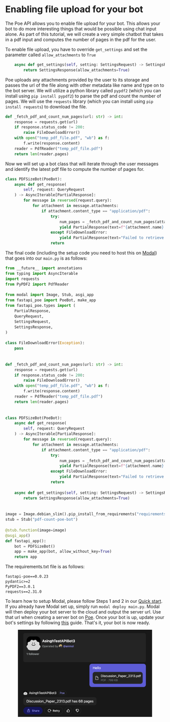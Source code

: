 # Enabling file upload for your bot

The Poe API allows you to enable file upload for your bot. This allows your bot to do more interesting things that would be possible using chat input alone. As part of this tutorial, we will create a very simple chatbot that takes in a pdf input and computes the number of pages in the pdf for the user.

To enable file upload, you have to override `get_settings` and set the parameter called `allow_attachments` to `True`

```python
    async def get_settings(self, setting: SettingsRequest) -> SettingsResponse:
        return SettingsResponse(allow_attachments=True)
```

Poe uploads any attachments provided by the user to its storage and passes the url of the file along with other metadata like name and type on to the bot server. We will utilize a python library called `pypdf2` (which you can install using `pip install pypdf2`) to parse the pdf and count the number of pages. We will use the `requests` library (which you can install using `pip install requests`) to download the file.

```python
def _fetch_pdf_and_count_num_pages(url: str) -> int:
    response = requests.get(url)
    if response.status_code != 200:
        raise FileDownloadError()
    with open("temp_pdf_file.pdf", "wb") as f:
        f.write(response.content)
    reader = PdfReader("temp_pdf_file.pdf")
    return len(reader.pages)
```

Now we will set up a bot class that will iterate through the user messages and identify the latest pdf file to compute the number of pages for.

```python
class PDFSizeBot(PoeBot):
    async def get_response(
        self, request: QueryRequest
    ) -> AsyncIterable[PartialResponse]:
        for message in reversed(request.query):
            for attachment in message.attachments:
                if attachment.content_type == "application/pdf":
                    try:
                        num_pages = _fetch_pdf_and_count_num_pages(attachment.url)
                        yield PartialResponse(text=f"{attachment.name} has {num_pages} pages")
                    except FileDownloadError:
                        yield PartialResponse(text="Failed to retrieve the document.")
                    return
```

The final code (including the setup code you need to host this on [Modal](https://modal.com/)) that goes into our `main.py` is as follows:

```python
from __future__ import annotations
from typing import AsyncIterable
import requests
from PyPDF2 import PdfReader

from modal import Image, Stub, asgi_app
from fastapi_poe import PoeBot, make_app
from fastapi_poe.types import (
    PartialResponse,
    QueryRequest,
    SettingsRequest,
    SettingsResponse,
)

class FileDownloadError(Exception):
    pass


def _fetch_pdf_and_count_num_pages(url: str) -> int:
    response = requests.get(url)
    if response.status_code != 200:
        raise FileDownloadError()
    with open("temp_pdf_file.pdf", "wb") as f:
        f.write(response.content)
    reader = PdfReader("temp_pdf_file.pdf")
    return len(reader.pages)


class PDFSizeBot(PoeBot):
    async def get_response(
        self, request: QueryRequest
    ) -> AsyncIterable[PartialResponse]:
        for message in reversed(request.query):
            for attachment in message.attachments:
                if attachment.content_type == "application/pdf":
                    try:
                        num_pages = _fetch_pdf_and_count_num_pages(attachment.url)
                        yield PartialResponse(text=f"{attachment.name} has {num_pages} pages")
                    except FileDownloadError:
                        yield PartialResponse(text="Failed to retrieve the document.")
                    return

    async def get_settings(self, setting: SettingsRequest) -> SettingsResponse:
        return SettingsResponse(allow_attachments=True)
    

image = Image.debian_slim().pip_install_from_requirements("requirements.txt")
stub = Stub("pdf-count-poe-bot")

@stub.function(image=image)
@asgi_app()
def fastapi_app():
    bot = PDFSizeBot()
    app = make_app(bot, allow_without_key=True)
    return app
```

The requirements.txt file is as follows:

```pip-requirements
fastapi-poe==0.0.23
pydantic>=2
PyPDF2==3.0.1
requests==2.31.0
```

To learn how to setup Modal, please follow Steps 1 and 2 in our [Quick start](quick-start.md). If you already have Modal set up, simply run `modal deploy main.py`. Modal will then deploy your bot server to the cloud and output the server url. Use that url when creating a server bot on [Poe](https://poe.com/create\_bot?server=1). Once your bot is up, update your bot's settings by following [this](updating-bot-settings.md) guide. That's it, your bot is now ready.

<figure><img src="../.gitbook/assets/image (16).png" alt=""><figcaption></figcaption></figure>
